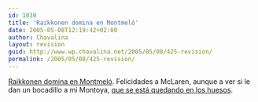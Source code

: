 ```yaml
---
id: 1030
title: 'Raikkonen domina en Montmeló'
date: 2005-05-08T12:19:42+02:00
author: Chavalina
layout: revision
guid: http://www.wp.chavalina.net/2005/05/08/425-revision/
permalink: /2005/05/08/425-revision/
---
```

<a href="http://www.formulamania.com/news/comentar.php?idpost=471" target="_blank">Raikkonen domina en Montmeló</a>. Felicidades a McLaren, aunque a ver si le dan un bocadillo a mi Montoya, <a href="http://www.formulamania.com/foros/index.php?topic=118.0" target="_blank">que se está quedando en los huesos</a>.